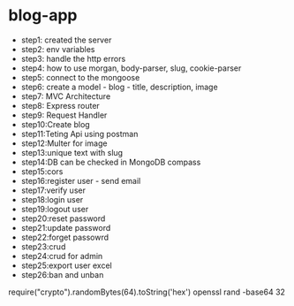 # blog-app

 - step1: created the server
 - step2: env variables
 - step3: handle the http errors
 - step4: how  to use morgan, body-parser, slug, cookie-parser
 - step5: connect to the mongoose
 - step6: create a model - blog - title, description, image
 - step7: MVC Architecture
 - step8: Express router 
 - step9: Request Handler
 - step10:Create blog
 - step11:Teting Api using postman
 - step12:Multer for image
 - step13:unique text with slug
 - step14:DB can be checked in MongoDB compass
 - step15:cors
 - step16:register user - send email
 - step17:verify user
 - step18:login user
 - step19:logout user
 - step20:reset password
 - step21:update password
 - step22:forget passowrd
 - step23:crud
 - step24:crud for admin
 - step25:export user excel
 - step26:ban and unban

 require("crypto").randomBytes(64).toString('hex')
 openssl rand -base64 32